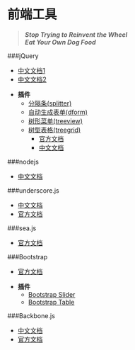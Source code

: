 前端工具
========

>**_Stop Trying to Reinvent the Wheel_**  
>**_Eat Your Own Dog Food_**

###jQuery
* [中文文档1](http://www.css88.com/jqapi-1.9/)
* [中文文档2](http://jquery.bootcss.com/)
+ **插件**
    - [分隔条(splitter)](https://github.com/jcubic/jquery.splitter)
    - [自动生成表单(dform)](http://daffl.github.io/jquery.dform/#types/add-your-own)
    - [树形菜单(treeview)](http://bassistance.de/jquery-plugins/jquery-plugin-treeview/)
    + [树型表格(treegrid)](https://github.com/maxazan/jquery-treegrid)
        - [官方文档](http://maxazan.github.io/jquery-treegrid/)
        - [中文文档](http://www.php100.com/html/program/jquery/2014/0328/6730.html)

###nodejs
* [中文文档](http://nodeapi.ucdok.com/#/api/documentation.html)

###underscore.js
* [中文文档](http://www.css88.com/doc/underscore/)
* [官方文档](http://underscorejs.org/)

###sea.js
* [官方文档](http://seajs.org/docs/#docs)

###Bootstrap
* [官方文档](http://getbootstrap.com/components/)
+ **插件**
    - [Bootstrap Slider](http://www.eyecon.ro/bootstrap-slider/)
    - [Bootstrap Table](http://wenzhixin.net.cn/p/bootstrap-table/docs/documentation.html)

###Backbone.js
* [中文文档](http://www.csser.com/tools/backbone/backbone.js.html#manual/Utility)
* [官方文档](http://documentcloud.github.io/backbone/)
